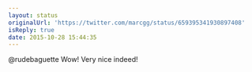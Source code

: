 ```yaml
---
layout: status
originalUrl: 'https://twitter.com/marcgg/status/659395341930897408'
isReply: true
date: 2015-10-28 15:44:35
---
```


@rudebaguette Wow! Very nice indeed!
